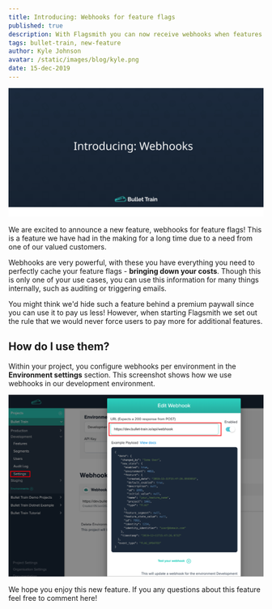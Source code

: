 ```yaml
---
title: Introducing: Webhooks for feature flags
published: true
description: With Flagsmith you can now receive webhooks when features have changed 
tags: bullet-train, new-feature
author: Kyle Johnson
avatar: /static/images/blog/kyle.png
date: 15-dec-2019
---
```


<img alt="Introducing Flagsmith Webhooks" src="/static/images/blog/new-feature/webhooks.svg"/>

We are excited to announce a new feature, webhooks for feature flags! This is a feature we have had in the making for a long time due to a need from one of our valued customers.

Webhooks are very powerful, with these you have everything you need to perfectly cache your feature flags - **bringing down your costs**. Though this is only one of your use cases, you can use this information for many things internally, such as auditing or triggering emails.

You might think we'd hide such a feature behind a premium paywall since you can use it to pay us less! However, when starting Flagsmith we set out the rule that we would never force users to pay more for additional features. 

## How do I use them?

Within your project, you configure webhooks per environment in the **Environment settings** section. This screenshot shows how we use webhooks in our development environment.

<img alt="Webhooks example" src="/static/images/blog/new-feature/webhooks-screenshot.png"/>

We hope you enjoy this new feature. If you any questions about this feature feel free to comment here!
